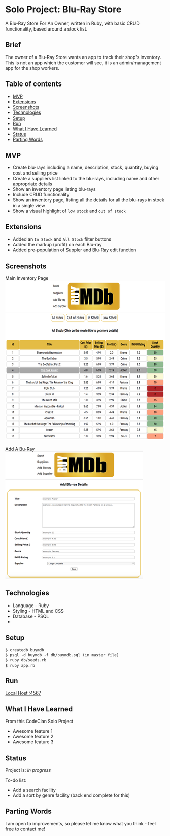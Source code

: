 # Solo Project: Blu-Ray Store

A Blu-Ray Store For An Owner, written in Ruby, with basic CRUD functionality, based around a stock list.

## Brief
The owner of a Blu-Ray Store wants an app to track their shop's inventory. This is not an app which the customer will see, it is an admin/management app for the shop workers.

## Table of contents
* [MVP](#mvp)
* [Extensions](#extensions)
* [Screenshots](#screenshots)
* [Technologies](#technologies)
* [Setup](#setup)
* [Run](#run)
* [What I Have Learned](#what-i-have-learned)
* [Status](#status)
* [Parting Words](#parting-words)

## MVP
* Create blu-rays including a name, description, stock, quantity, buying cost and selling price
* Create a suppliers list linked to the blu-rays, including name and other appropriate details
* Show an inventory page listing blu-rays
* Include CRUD functionality
* Show an inventory page, listing all the details for all the blu-rays in stock in a single view
* Show a visual highlight  of `low stock` and `out of stock`

## Extensions
* Added an `In Stock` and `All Stock` filter buttons
* Added the markup (profit) on each Blu-ray
* Added pre-population of Suppler and Blu-Ray edit function

## Screenshots

Main Inventory Page <br>
<img src="./planning/img/main.png" height="500">
<br>
<br>
Add A Bu-Ray 
<br>
<img src="./planning/img/add_blu_ray.png" height="400">


## Technologies
* Language - Ruby
* Styling - HTML and CSS
* Database - PSQL
*

## Setup
```
$ createdb buymdb
$ psql -d buymdb -f db/buymdb.sql (in master file)
$ ruby db/seeds.rb
$ ruby app.rb

```
## Run
[Local Host :4567](http://localhost:4567/)


## What I Have Learned
From this CodeClan Solo Project
* Awesome feature 1
* Awesome feature 2
* Awesome feature 3


## Status
Project is: _in progress_

To-do list:
* Add a search facility
* Add a sort by genre facility (back end complete for this)

## Parting Words
I am open to improvements, so please let me know what you think - feel free to contact me!
